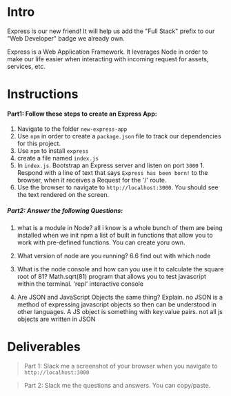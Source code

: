 # Intro

Express is our new friend! It will help us add the "Full Stack" prefix to our "Web Developer" badge we already own.

Express is a Web Application Framework. It leverages Node in order to make our life easier when interacting with incoming request for assets, services, etc.

# Instructions
#### Part1: Follow these steps to create an Express App:

  1. Navigate to the folder `new-express-app`
  2. Use `npm` in order to create a `package.json` file to track our dependencies for this project.
  3. Use `npm` to install `express`
  3. create a file named `index.js`
  4. In `index.js`. Bootstrap an Express server and listen on port `3000`
    1. Respond with a line of text that says `Express has been born!` to the browser, when it receives a Request for the '/' route.
  5. Use the browser to navigate to `http://localhost:3000`. You should see the text rendered on the screen.

##### Part2: Answer the following Questions:

1. what is a module in Node?
all i know is a whole bunch of them are being installed when we init npm
a list of built in functions that allow you to work with pre-defined functions. You can create yoru own. 
2. What version of node are you running?
6.6 find out with which node

3. What is the node console and how can you use it to calculate the square root of 81?
Math.sqrt(81)
program that allows you to test javascript within the terminal. 
'repl'
interactive console

4. Are JSON and JavaScript Objects the same thing? Explain.
no JSON is a method of expressing javascript objects so then can be understood in other languages. 
A JS object is something with key:value pairs. not all js objects are written in JSON

# Deliverables
> Part 1: Slack me a screenshot of your browser when you navigate to `http://localhost:3000`

> Part 2: Slack me the questions and answers. You can copy/paste.
